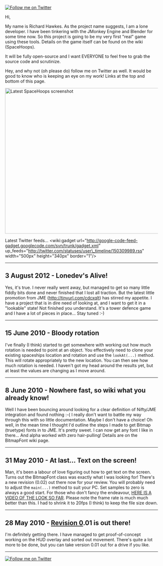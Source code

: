 <a href='http://www.twitter.com/lonedev'><img src='http://twitter-badges.s3.amazonaws.com/follow_bird-b.png' alt='Follow me on Twitter' /></a>

Hi,

My name is Richard Hawkes. As the project name suggests, I am a lone developer. I have been tinkering with the JMonkey Engine and Blender for some time now. So this project is going to be my very first "real" game using these tools. Details on the game itself can be found on the wiki (SpaceHoops).

It will be fully open-source and I want EVERYONE to feel free to grab the source code and scrutinize.

Hey, and why not (oh please do) follow me on Twitter as well. It would be good to know who is keeping an eye on my work! Links at the top and bottom of this page.

<img src='http://farm5.static.flickr.com/4021/4655508859_171bd6fc76_b.jpg' alt='Latest SpaceHoops screenshot' width='640' height='480' />

Latest Twitter feeds...
<wiki:gadget url="http://google-code-feed-gadget.googlecode.com/svn/trunk/gadget.xml" up\_feeds="http://twitter.com/statuses/user\_timeline/150309989.rss" width="500px" height="340px" border="1"/>


---

## 3 August 2012 - Lonedev's Alive! ##
Yes, it's true. I never really went away, but managed to get so many little fiddly bits done and never finished that I lost all traction. But the latest little promotion from JME (http://tinyurl.com/cdcxqlt) has stirred my appetite. I have a project that is in dire need of looking at, and I want to get it in a "lookable" state! Not finished you understand. It's a tower defence game and I have a lot of pieces in place... Stay tuned :-)

---

## 15 June 2010 - Bloody rotation ##
I've finally (I think) started to get somewhere with working out how much rotation is needed to point at an object. You effectively need to clone your existing spaceships location and rotation and use the `lookAt(...)` method. This will rotate appropriately to the new location. You can then see how much rotation is needed. I haven't got my head around the results yet, but at least the values are changing as I move around.

---

## 8 June 2010 - Nowhere fast, so wiki what you already know! ##
Well I have been bouncing around looking for a clear definition of Nifty/JME integration and found nothing :-( I really don't want to battle my way through this with so little documentation. Maybe I don't have a choice! Oh well, in the mean time I thought I'd outline the steps I made to get Bitmap (truetype) fonts in to JME. It's pretty sweet. I can now get any font I like in there... And alpha worked with zero hair-pulling! Details are on the BitmapFont wiki page.

---

## 31 May 2010 - At last... Text on the screen! ##
Man, it's been a labour of love figuring out how to get text on the screen. Turns out the BitmapFont class was exactly what I was looking for! There's a new revision (0.02) out there now for your review. You will probably need to adjust the `main(...)` method to suit your PC. Set samples to zero is always a good start. For those who don't fancy the endeavour, <a href='http://www.youtube.com/watch?v=5jp1BVt9I7Q'>HERE IS A VIDEO OF THE LOOK SO FAR</a>. Please note the frame rate is much much better than this. I had to shrink it to 20fps (I think) to keep the file size down.

---

## 28 May 2010 - [Revision 0](https://code.google.com/p/lonedev/source/detail?r=0).01 is out there! ##
I'm definitely getting there. I have managed to get proof-of-concept working on the HUD overlay and sorted out movement. There's quite a lot more to be done, but you can take version 0.01 out for a drive if you like.

---

<a href='http://www.twitter.com/lonedev'><img src='http://twitter-badges.s3.amazonaws.com/follow_bird-b.png' alt='Follow me on Twitter' /></a>